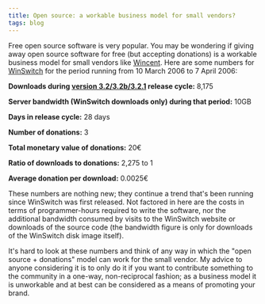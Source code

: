 ```yaml
---
title: Open source: a workable business model for small vendors?
tags: blog
---
```


Free open source software is very popular. You may be wondering if giving away open source software for free (but accepting donations) is a workable business model for small vendors like [Wincent](http://www.wincent.com/). Here are some numbers for [WinSwitch](http://www.wincent.com/a/products/winswitch/) for the period running from 10 March 2006 to 7 April 2006:

**Downloads during [version 3.2/3.2b/3.2.1](http://www.wincent.com/a/products/winswitch/history/) release cycle:** 8,175

**Server bandwidth (WinSwitch downloads only) during that period:** 10GB

**Days in release cycle:** 28 days

**Number of donations:** 3

**Total monetary value of donations:** 20€

**Ratio of downloads to donations:** 2,275 to 1

**Average donation per download:** 0.0025€

These numbers are nothing new; they continue a trend that's been running since WinSwitch was first released. Not factored in here are the costs in terms of programmer-hours required to write the software, nor the additional bandwidth consumed by visits to the WinSwitch website or downloads of the source code (the bandwidth figure is only for downloads of the WinSwitch disk image itself).

It's hard to look at these numbers and think of any way in which the "open source + donations" model can work for the small vendor. My advice to anyone considering it is to only do it if you want to contribute something to the community in a one-way, non-reciprocal fashion; as a business model it is unworkable and at best can be considered as a means of promoting your brand.
